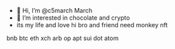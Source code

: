 - 👋 Hi, I’m @c5march March
- 👀 I’m interested in chocolate and crypto
- its my life and love
hi bro and friend
need monkey nft
<!--- its my life
c5march/c5march is a ✨ special ✨ repository because its `README.md` (this file) appears on your GitHub profile.
You can click the Preview link to take a look at your changes.
---> bnb btc eth xch arb op apt sui dot atom
